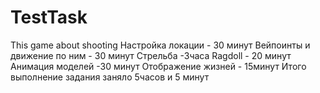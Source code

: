 # TestTask
This game about shooting
Настройка локации - 30 минут
Вейпоинты и движение по ним - 30 минут
Стрельба  -3часа
Ragdoll - 20 минут
Анимация моделей  -30 минут
Отображение жизней - 15минут
Итого выполнение задания заняло 5часов и 5 минут
